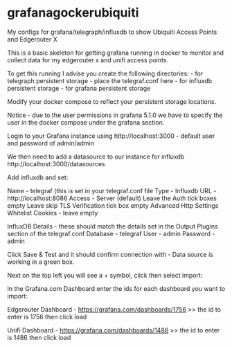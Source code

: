 # grafanagockerubiquiti
My configs for grafana/telegraph/influxdb to show Ubiquiti Access Points and Edgerouter X

This is a basic skeleton for getting grafana running in docker to monitor and collect data for my edgerouter x and unifi access points.

To get this running I advise you create the following directories:
<configdir> - for telegraph persistent storage - place the telegraf.conf here
<influxdata> - for influxdb persistent storage
<grafanadata> - for grafana persistent storage
  
Modify your docker compose to reflect your persistent storage locations.

Notice - due to the user permissions in grafana 5.1.0 we have to specify the user in the docker compose under the grafana section.


Login to your Grafana instance using http://localhost:3000 - default user and password of admin/admin

We then need to add a datasource to our instance for influxdb http://localhost:3000/datasources

Add influxdb and set:

Name - telegraf (this is set in your telegraf.conf file
Type - Influxdb
URL  - http://localhost:8086
Access - Server (default)
Leave the Auth tick boxes empty
Leave skip TLS Verification tick box empty
Advanced Http Settings
Whitelist Cookies - leave empty

InfluxDB Details - these should match the details set in the Output Plugins section of the telegraf.conf
Database - telegraf
User     - admin
Password - admin

Click Save & Test and it should confirm connection with - Data source is working in a green box.

Next on the top left you will see a + symbol, click then select import:

In the Grafana.com Dashboard enter the ids for each dashboard you want to import:

Edgerouter Dashboard - https://grafana.com/dashboards/1756 >> the id to enter is 1756 then click load

Unifi Dashboard      - https://grafana.com/dashboards/1486 >> the id to enter is 1486 then click load

